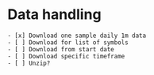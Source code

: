 # Data handling

	- [x] Download one sample daily 1m data
	- [ ] Download for list of symbols
	- [ ] Download from start date
	- [ ] Download specific timeframe
	- [ ] Unzip?